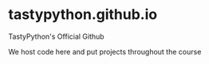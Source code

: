 # tastypython.github.io

TastyPython's Official Github

We host code here and put projects throughout the course
